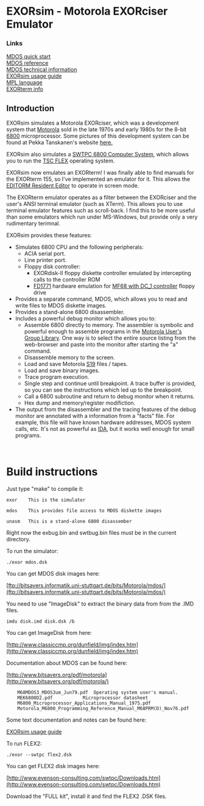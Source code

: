 # EXORsim - Motorola EXORciser Emulator

### Links

[MDOS quick start](doc/mdos-intro.md)
<br>
[MDOS reference](doc/mdos-ref.md)
<br>
[MDOS technical information](doc/mdos-tech.md)
<br>
[EXORsim usage guide](doc/usage.md)
<br>
[MPL language](mpl/readme.md)
<br>
[EXORterm info](doc/exorterm.md)

## Introduction

<p>EXORsim simulates a Motorola EXORciser, which was a development system
that <a href="http://en.wikipedia.org/wiki/Motorola">Motorola</a> sold in
the late 1970s and early 1980s for the 8-bit <a
href="http://en.wikipedia.org/wiki/Motorola_6800">6800</a> microprocessor. 
Some pictures of this development system can be found at Pekka Tanskanen's
website <a href="http://www.exorciser.net/index_en.htm">here.</a>

<p>EXORsim also simulates a <a
href="http://www.swtpc.com/mholley/swtpc_6800.htm">SWTPC 6800 Computer
System</a>, which allows you to run the <a
href="http://en.wikipedia.org/wiki/FLEX_%28operating_system%29">TSC FLEX</a>
operating system.

<p>EXORsim now emulates an EXORterm!  I was finally able to find
manuals for the EXORterm 155, so I've implemented an emulator for it.  This
allows the <a href="https://github.com/jhallen/joes-sandbox/blob/master/exorsim/doc/mdos-intro.md#e-editorm-resident-editor">EDITORM Resident Editor</a> to operate in screen mode.
</p>

<p>The EXORterm emulator operates as a filter between the EXORciser and the
user's ANSI terminal emulator (such as XTerm).  This allows you to use
terminal emulator features such as scroll-back.  I find this to be more
useful than some emulators which run under MS-Windows, but provide only a
very rudimentary terimnal.</li>

<p>EXORsim provides these features:

<ul>
<li>Simulates 6800 CPU and the following peripherals:
<ul>
<li>ACIA serial port.</li>
<li>Line printer port.</li>
<li>Floppy disk controller:
<ul><li>EXORdisk-II floppy diskette controller emulated by
intercepting calls to the controller ROM</li>

<li><a href="http://en.wikipedia.org/wiki/Western_Digital_FD1771">FD1771</a> hardware emulation for <a
href="http://www.swtpc.com/mholley/MF_68/MF_68_Index.htm">MF68
with DC_1 controller</a> floppy drive</li>
</ul>
</ul>

<li>Provides a separate command, MDOS, which allows you to read and write
files to MDOS diskette images.</li>

<li>Provides a stand-alone 6800 disassembler.</li>

<li>Includes a powerful debug monitor which allows you to:

<ul><li>Assemble 6800 directly to memory.  The assembler is
symbolic and powerful enough to assemble programs in the
<a
href="http://test.dankohn.info/~myhome/projects/68HC11/AXIOM_HC11/Source/Users%20Group/">Motorola User's Group
Library</a>.  One way is to select the entire source listing
from the web-browser and paste into the monitor after
starting the "a" command.</li>
		
<li>Disassemble memory to the screen.</li>

<li>Load and save Motorola <a href="http://en.wikipedia.org/wiki/SREC_%28file_format%29">S19</a> files
/ tapes.</li>

<li>Load and save binary images.</li>

<li>Trace program execution.</li>

<li>Single step and continue until breakpoint.  A trace
buffer is provided, so you can see the instructions which
led up to the breakpoint.</li>

<li>Call a 6800 subroutine and return to debug monitor when
it returns.</li>

<li>Hex dump and memory/register modifiction.</li>
</ul>
</li>

<li>The output from the disassembler and the tracing features of the debug
monitor are annotated with a information from a "facts" file.  For example,
this file will have known hardware addresses, MDOS system calls, etc.  It's
not as powerful as <a href="http://www.hex-rays.com/idapro/">IDA</a>, but
it works well enough for small programs.</li>

</ul>
<br>

# Build instructions

Just type "make" to compile it:

	exor	This is the simulator

	mdos	This provides file access to MDOS diskette images

	unasm	This is a stand-alone 6800 disassember

Right now the exbug.bin and swtbug.bin files must be in the current
directory.

To run the simulator:

	./exor mdos.dsk

You can get MDOS disk images here:

[ftp://bitsavers.informatik.uni-stuttgart.de/bits/Motorola/mdos/](ftp://bitsavers.informatik.uni-stuttgart.de/bits/Motorola/mdos/)

You need to use "ImageDisk" to extract the binary data from from the .IMD
files.

	imdu disk.imd disk.dsk /b

You can get ImageDisk from here:

[http://www.classiccmp.org/dunfield/img/index.htm](http://www.classiccmp.org/dunfield/img/index.htm)

Documentation about MDOS can be found here:

[http://www.bitsavers.org/pdf/motorola](http://www.bitsavers.org/pdf/motorola/)

		M68MDOS3_MDOS3um_Jun79.pdf	Operating system user's manual.
		MEK6800D2.pdf			Microprocessor datasheet
		M6800_Microprocessor_Applications_Manual_1975.pdf
		Motorola_M6800_Programming_Reference_Manual_M68PRM(D)_Nov76.pdf

Some text documentation and notes can be found here:

[EXORsim usage guide](doc/usage.md)

To run FLEX2:

	./exor --swtpc flex2.dsk

You can get FLEX2 disk images here:

[http://www.evenson-consulting.com/swtpc/Downloads.htm](http://www.evenson-consulting.com/swtpc/Downloads.htm)

Download the "FULL kit", install it and find the FLEX2 .DSK files.
